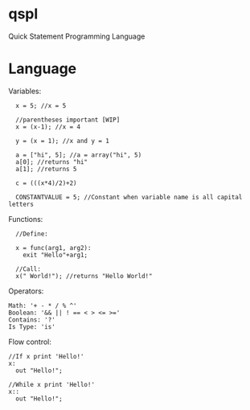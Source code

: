 # qspl
Quick Statement Programming Language

# Language

Variables:
```
  x = 5; //x = 5
  
  //parentheses important [WIP]
  x = (x-1); //x = 4
  
  y = (x = 1); //x and y = 1
  
  a = ["hi", 5]; //a = array("hi", 5)
  a[0]; //returns "hi"
  a[1]; //returns 5
  
  c = (((x*4)/2)+2)
  
  CONSTANTVALUE = 5; //Constant when variable name is all capital letters
```
Functions:
```
  //Define:
  
  x = func(arg1, arg2):
    exit "Hello"+arg1;
  
  //Call:
  x(" World!"); //returns "Hello World!"
``` 
Operators:
```
Math: '+ - * / % ^'
Boolean: '&& || ! == < > <= >='
Contains: '?'
Is Type: 'is'
```

Flow control:
```
//If x print 'Hello!'
x:
  out "Hello!";
  
//While x print 'Hello!'
x::
  out "Hello!";
```
